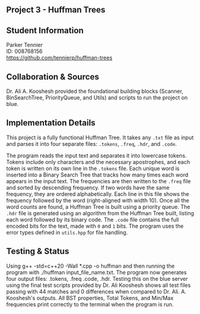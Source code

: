 ## Project 3 - Huffman Trees

## Student Information
Parker Tennier  
ID: 008768156  
https://github.com/tennierp/huffman-trees

## Collaboration & Sources
Dr. Ali A. Kooshesh provided the foundational building blocks (Scanner, BinSearchTree, PriorityQueue, and Utils) and scripts to run the project on blue.

## Implementation Details
This project is a fully functional Huffman Tree. It takes any `.txt` file as input and parses it into four separate files: `.tokens`, `.freq`, `.hdr`, and `.code`.

The program reads the input text and separates it into lowercase tokens. Tokens include only characters and the necessary apostrophes, and each token is written on 
its own line in the `.tokens` file. Each unique word is inserted into a Binary Search Tree that tracks how many times each word appears in the input text. The frequencies 
are then written to the `.freq` file and sorted by descending frequency. If two words have the same frequency, they are ordered alphabetically. Each line in this file 
shows the frequency followed by the word (right-aligned with width 10). Once all the word counts are found, a Huffman Tree is built using a priority queue. The `.hdr` 
file is generated using an algorithm from the Huffman Tree built, listing each word followed by its binary code. The `.code` file contains the full encoded bits for the text, 
made with `0` and `1` bits. The program uses the error types defined in `utils.hpp` for file handling.



## Testing & Status
Using g++ -std=c++20 -Wall *.cpp -o huffman and then running the program with ./huffman input_file_name.txt. The program now generates four output 
files: .tokens, .freq .code, .hdr. Testing this on the blue server using the final test scripts provided by Dr. Ali Kooshesh shows all test files 
passing with 44 matches and 0 differences when compared to Dr. Ali. A. Kooshesh's outputs. All BST properties, Total Tokens, and Min/Max frequencies print 
correctly to the terminal when the program is run.
